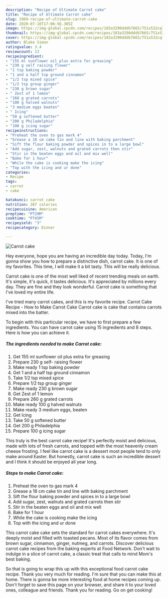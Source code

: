 ```yaml
---
description: "Recipe of Ultimate Carrot cake"
title: "Recipe of Ultimate Carrot cake"
slug: 1969-recipe-of-ultimate-carrot-cake
date: 2020-07-16T17:06:56.305Z
image: https://img-global.cpcdn.com/recipes/183a3290dddb7665/751x532cq70/carrot-cake-recipe-main-photo.jpg
thumbnail: https://img-global.cpcdn.com/recipes/183a3290dddb7665/751x532cq70/carrot-cake-recipe-main-photo.jpg
cover: https://img-global.cpcdn.com/recipes/183a3290dddb7665/751x532cq70/carrot-cake-recipe-main-photo.jpg
author: Blake Simon
ratingvalue: 3.4
reviewcount: 13
recipeingredient:
- "155 ml sunflower oil plus extra for greasing"
- "230 g self raising flower"
- "1 tsp baking powder"
- "1 and a half tsp ground cinnamon"
- "1/2 tsp mixed spice"
- "1/2 tsp group ginger"
- "230 g brown sugar"
- " Zest of 1 lemon"
- "260 g grated carrots"
- "100 g halved walnuts"
- "3 medium eggs beaten"
- " Icing"
- "50 g softened butter"
- "200 g Philadelphia"
- "100 g icing sugar"
recipeinstructions:
- "Preheat the oven to gas mark 4"
- "Grease a 18 cm cake tin and line with baking parchment"
- "Sift the flour baking powder and spices in to a large bowl"
- "Add sugar, zest, walnuts and grated carrots then stir"
- "Stir in the beaten eggs and oil and mix well"
- "Bake for 1 hour"
- "While the cake is cooking make the icing"
- "Top with the icing and ur done"
categories:
- Recipe
tags:
- carrot
- cake

katakunci: carrot cake 
nutrition: 267 calories
recipecuisine: American
preptime: "PT29M"
cooktime: "PT45M"
recipeyield: "3"
recipecategory: Dinner

---
```



![Carrot cake](https://img-global.cpcdn.com/recipes/183a3290dddb7665/751x532cq70/carrot-cake-recipe-main-photo.jpg)

Hey everyone, hope you are having an incredible day today. Today, I'm gonna show you how to prepare a distinctive dish, carrot cake. It is one of my favorites. This time, I will make it a bit tasty. This will be really delicious.

Carrot cake is one of the most well liked of recent trending meals on earth. It's simple, it's quick, it tastes delicious. It's appreciated by millions every day. They are fine and they look wonderful. Carrot cake is something that I've loved my entire life.

I&#39;ve tried many carrot cakes, and this is my favorite recipe. Carrot Cake Recipe - How to Make Carrot Cake Carrot cake is cake that contains carrots mixed into the batter.


To begin with this particular recipe, we have to first prepare a few ingredients. You can have carrot cake using 15 ingredients and 8 steps. Here is how you can achieve it.

<!--inarticleads1-->

##### The ingredients needed to make Carrot cake:

1. Get 155 ml sunflower oil plus extra for greasing
1. Prepare 230 g self- raising flower
1. Make ready 1 tsp baking powder
1. Get 1 and a half tsp ground cinnamon
1. Take 1/2 tsp mixed spice
1. Prepare 1/2 tsp group ginger
1. Make ready 230 g brown sugar
1. Get  Zest of 1 lemon
1. Prepare 260 g grated carrots
1. Make ready 100 g halved walnuts
1. Make ready 3 medium eggs, beaten
1. Get  Icing
1. Take 50 g softened butter
1. Get 200 g Philadelphia
1. Prepare 100 g icing sugar


This truly is the best carrot cake recipe! It&#39;s perfectly moist and delicious, made with lots of fresh carrots, and topped with the most heavenly cream cheese frosting. I feel like carrot cake is a dessert most people tend to only make around Easter. But honestly, carrot cake is such an incredible dessert and I think it should be enjoyed all year long. 

<!--inarticleads2-->

##### Steps to make Carrot cake:

1. Preheat the oven to gas mark 4
1. Grease a 18 cm cake tin and line with baking parchment
1. Sift the flour baking powder and spices in to a large bowl
1. Add sugar, zest, walnuts and grated carrots then stir
1. Stir in the beaten eggs and oil and mix well
1. Bake for 1 hour
1. While the cake is cooking make the icing
1. Top with the icing and ur done


This carrot cake cake sets the standard for carrot cakes everywhere. It&#39;s deeply moist and filled with toasted pecans. Most of its flavor comes from brown sugar, cinnamon, ginger, nutmeg, and carrots. Discover delicious carrot cake recipes from the baking experts at Food Network. Don&#39;t wait to indulge in a slice of carrot cake, a classic treat that calls to mind Mom&#39;s best baking. 

So that is going to wrap this up with this exceptional food carrot cake recipe. Thank you very much for reading. I'm sure that you can make this at home. There is gonna be more interesting food at home recipes coming up. Don't forget to save this page on your browser, and share it to your loved ones, colleague and friends. Thank you for reading. Go on get cooking!
